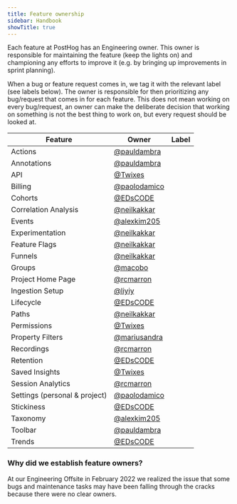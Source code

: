 ```yaml
---
title: Feature ownership
sidebar: Handbook
showTitle: true
---
```


Each feature at PostHog has an Engineering owner. This owner is responsible for maintaining the feature (keep the lights on) and championing any efforts to improve it (e.g. by bringing up improvements in sprint planning).

When a bug or feature request comes in, we tag it with the relevant label (see labels below). The owner is responsible for then prioritizing any bug/request that comes in for each feature. This does not mean working on every bug/request, an owner can make the deliberate decision that working on something is not the best thing to work on, but every request should be looked at.

| Feature |  Owner  |  Label  |
|---|---|---|
| Actions | [@pauldambra][@pauldambra]  |  |
| Annotations | [@pauldambra][@pauldambra]  |   |
| API | [@Twixes][@Twixes]  |   |
| Billing | [@paolodamico][@paolodamico]  |   |
| Cohorts | [@EDsCODE][@EDsCODE]  |   |
| Correlation Analysis | [@neilkakkar][@neilkakkar]  |   |
| Events | [@alexkim205][@alexkim205]  |   |
| Experimentation | [@neilkakkar][@neilkakkar] |   |
| Feature Flags | [@neilkakkar][@neilkakkar]  |   |
| Funnels | [@neilkakkar][@neilkakkar]  |   |
| Groups | [@macobo][@macobo]  |   |
| Project Home Page | [@rcmarron][@rcmarron]  |   |
| Ingestion Setup | [@liyiy][@liyiy]  |   |
| Lifecycle | [@EDsCODE][@EDsCODE]  |   |
| Paths | [@neilkakkar][@neilkakkar]  |   |
| Permissions | [@Twixes][@Twixes]  |   |
| Property Filters | [@mariusandra][@mariusandra]  |   |
| Recordings | [@rcmarron][@rcmarron]  |   |
| Retention | [@EDsCODE][@EDsCODE]  |   |
| Saved Insights | [@Twixes][@Twixes]  |   |
| Session Analytics | [@rcmarron][@rcmarron]  |   |
| Settings (personal & project) | [@paolodamico][@paolodamico]  |   |
| Stickiness | [@EDsCODE][@EDsCODE]  |   |
| Taxonomy | [@alexkim205][@alexkim205]  |   |
| Toolbar | [@pauldambra][@pauldambra]  |   |
| Trends | [@EDsCODE][@EDsCODE]  |   |


### Why did we establish feature owners?
At our Engineering Offsite in February 2022 we realized the issue that some bugs and maintenance tasks may have been falling through the cracks because there were no clear owners.


[@alexkim205]: https://github.com/alexkim205
[@EDsCODE]: https://github.com/EDsCODE
[@liyiy]: https://github.com/liyiy
[@macobo]: https://github.com/macobo
[@mariusandra]: https://github.com/mariusandra
[@neilkakkar]: https://github.com/neilkakkar
[@paolodamico]: https://github.com/paolodamico
[@pauldambra]: https://github.com/pauldambra
[@rcmarron]: https://github.com/rcmarron
[@Twixes]: https://github.com/Twixes